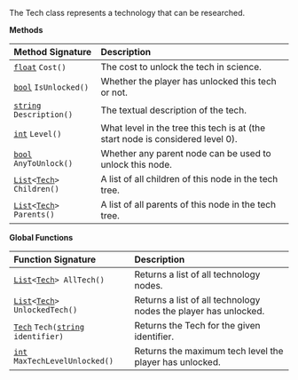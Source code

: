 The Tech class represents a technology that can be researched.

**Methods**

| Method Signature | Description |
| :--- | :--- |
| [`float`](Numeric-Type) `Cost()` | The cost to unlock the tech in science. |
| [`bool`](Boolean-Type) `IsUnlocked()` | Whether the player has unlocked this tech or not. |
| [`string`](String-Type) `Description()` | The textual description of the tech. |
| [`int`](Numeric-Type) `Level()` | What level in the tree this tech is at (the start node is considered level 0). |
| [`bool`](Boolean-Type) `AnyToUnlock()` | Whether any parent node can be used to unlock this node. |
| [`List`](List-Type)`<`[`Tech`](Tech-Type)`> Children()` | A list of all children of this node in the tech tree. |
| [`List`](List-Type)`<`[`Tech`](Tech-Type)`> Parents()` | A list of all parents of this node in the tech tree. |

**Global Functions**

| Function Signature| Description |
| :--- | :--- |
| [`List`](List-Type)`<`[`Tech`](Tech-Type)`> AllTech()` | Returns a list of all technology nodes. |
| [`List`](List-Type)`<`[`Tech`](Tech-Type)`> UnlockedTech()` | Returns a list of all technology nodes the player has unlocked. |
| [`Tech`](Tech-Type) `Tech(`[`string`](String-Type)` identifier)` | Returns the Tech for the given identifier. |
| [`int`](Numeric-Type) `MaxTechLevelUnlocked()` | Returns the maximum tech level the player has unlocked. |

